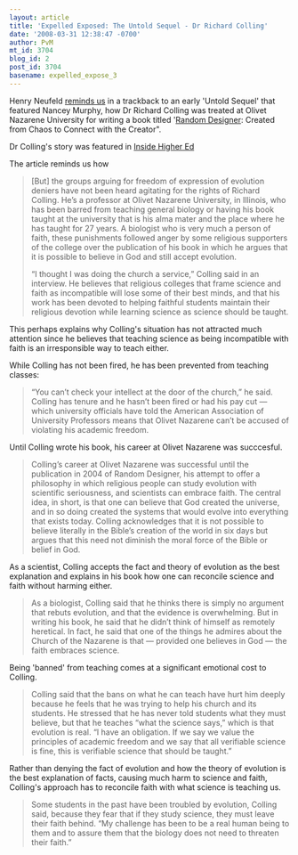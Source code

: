 ```yaml
---
layout: article
title: 'Expelled Exposed: The Untold Sequel - Dr Richard Colling'
date: '2008-03-31 12:38:47 -0700'
author: PvM
mt_id: 3704
blog_id: 2
post_id: 3704
basename: expelled_expose_3
---
```

Henry Neufeld [reminds us](http://www.energionpubs.com/wordpress/?p=1248) in a trackback to an early 'Untold Sequel' that featured Nancey Murphy, how Dr Richard Colling was treated at Olivet Nazarene University for writing a book titled '[Random Designer](http://books.energion.com/ene_item.php?asin=0975390406): Created from Chaos to Connect with the Creator".

Dr Colling's story was featured in [Inside Higher Ed](http://www.insidehighered.com/news/2007/12/10/evolution) 

The article reminds us how

> \[But\] the groups arguing for freedom of expression of evolution deniers have not been heard agitating for the rights of Richard Colling. He’s a professor at Olivet Nazarene University, in Illinois, who has been barred from teaching general biology or having his book taught at the university that is his alma mater and the place where he has taught for 27 years. A biologist who is very much a person of faith, these punishments followed anger by some religious supporters of the college over the publication of his book in which he argues that it is possible to believe in God and still accept evolution.
> 
> “I thought I was doing the church a service,” Colling said in an interview. He believes that religious colleges that frame science and faith as incompatible will lose some of their best minds, and that his work has been devoted to helping faithful students maintain their religious devotion while learning science as science should be taught.

This perhaps explains why Colling's situation has not attracted much attention since he believes that teaching science as being incompatible with faith is an irresponsible way to teach either.

While Colling has not been fired, he has been prevented from teaching classes:

> “You can’t check your intellect at the door of the church,” he said. Colling has tenure and he hasn’t been fired or had his pay cut — which university officials have told the American Association of University Professors means that Olivet Nazarene can’t be accused of violating his academic freedom.

Until Colling wrote his book, his career at Olivet Nazarene was succcesful.

> Colling’s career at Olivet Nazarene was successful until the publication in 2004 of Random Designer, his attempt to offer a philosophy in which religious people can study evolution with scientific seriousness, and scientists can embrace faith. The central idea, in short, is that one can believe that God created the universe, and in so doing created the systems that would evolve into everything that exists today. Colling acknowledges that it is not possible to believe literally in the Bible’s creation of the world in six days but argues that this need not diminish the moral force of the Bible or belief in God.

As a scientist, Colling accepts the fact and theory of evolution as the best explanation and explains in his book how one can reconcile science and faith without harming either.

> As a biologist, Colling said that he thinks there is simply no argument that rebuts evolution, and that the evidence is overwhelming. But in writing his book, he said that he didn’t think of himself as remotely heretical. In fact, he said that one of the things he admires about the Church of the Nazarene is that — provided one believes in God — the faith embraces science.

Being 'banned' from teaching comes at a significant emotional cost to Colling.

> Colling said that the bans on what he can teach have hurt him deeply because he feels that he was trying to help his church and its students. He stressed that he has never told students what they must believe, but that he teaches “what the science says,” which is that evolution is real. “I have an obligation. If we say we value the principles of academic freedom and we say that all verifiable science is fine, this is verifiable science that should be taught.”

Rather than denying the fact of evolution and how the theory of evolution is the best explanation of facts, causing much harm to science and faith, Colling's approach has to reconcile faith with what science is teaching us.

> Some students in the past have been troubled by evolution, Colling said, because they fear that if they study science, they must leave their faith behind. “My challenge has been to be a real human being to them and to assure them that the biology does not need to threaten their faith.”
